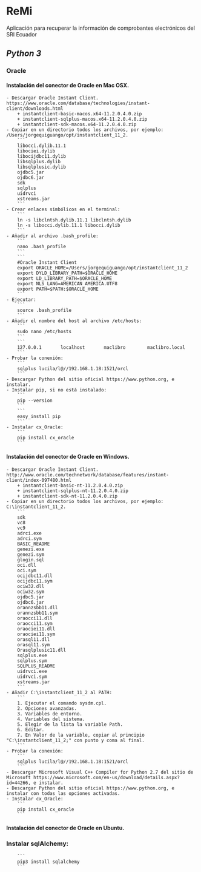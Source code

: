 # ReMi
Aplicación para recuperar la información de comprobantes electrónicos del SRI Ecuador

## *Python 3*

### Oracle

#### Instalación del conector de Oracle en Mac OSX.

    - Descargar Oracle Instant Client. https://www.oracle.com/database/technologies/instant-client/downloads.html
        + instantclient-basic-macos.x64-11.2.0.4.0.zip 
        + instantclient-sqlplus-macos.x64-11.2.0.4.0.zip 
        + instantclient-sdk-macos.x64-11.2.0.4.0.zip
    - Copiar en un directorio todos los archivos, por ejemplo: /Users/jorgequiguango/opt/instantclient_11_2.
        ```
        libocci.dylib.11.1
        libociei.dylib
        libocijdbc11.dylib
        libsqlplus.dylib
        libsqlplusic.dylib
        ojdbc5.jar
        ojdbc6.jar
        sdk
        sqlplus
        uidrvci
        xstreams.jar
        ```
    - Crear enlaces simbólicos en el terminal:
        ```
        ln -s libclntsh.dylib.11.1 libclntsh.dylib
        ln -s libocci.dylib.11.1 libocci.dylib
        ```
    - Añadir al archivo .bash_profile: 
        ```
        nano .bash_profile 
        ```
        ```
        #Oracle Instant Client
        export ORACLE_HOME=/Users/jorgequiguango/opt/instantclient_11_2
        export DYLD_LIBRARY_PATH=$ORACLE_HOME
        export LD_LIBRARY_PATH=$ORACLE_HOME
        export NLS_LANG=AMERICAN_AMERICA.UTF8
        export PATH=$PATH:$ORACLE_HOME
        ```
    - Ejecutar: 
        ```
        source .bash_profile 
        ```
    - Añadir el nombre del host al archivo /etc/hosts: 
        ```
        sudo nano /etc/hosts
        ```
        ```
        127.0.0.1       localhost       maclibro        maclibro.local
        ```
    - Probar la conexión: 
        ```
        sqlplus lucila/l@//192.168.1.18:1521/orcl
        ```
    - Descargar Python del sitio oficial https://www.python.org, e instalar.
    - Instalar pip, si no está instalado:
        ```
        pip --version
        ```
        ```
        easy_install pip
        ```
    - Instalar cx_Oracle: 
        ```
        pip install cx_oracle
        ```
#### Instalación del conector de Oracle en Windows.

    - Descargar Oracle Instant Client. http://www.oracle.com/technetwork/database/features/instant-client/index-097480.html
        + instantclient-basic-nt-11.2.0.4.0.zip
        + instantclient-sqlplus-nt-11.2.0.4.0.zip
        + instantclient-sdk-nt-11.2.0.4.0.zip
    - Copiar en un directorio todos los archivos, por ejemplo: C:\instantclient_11_2.
        ```
        sdk
        vc8
        vc9
        adrci.exe
        adrci.sym
        BASIC_README
        genezi.exe
        genezi.sym
        glogin.sql
        oci.dll
        oci.sym
        ocijdbc11.dll
        ocijdbc11.sym
        ociw32.dll
        ociw32.sym
        ojdbc5.jar
        ojdbc6.jar
        orannzsbb11.dll
        orannzsbb11.sym
        oraocci11.dll
        oraocci11.sym
        oraociei11.dll
        oraociei11.sym
        orasql11.dll
        orasql11.sym
        Orasqlplusic11.dll
        sqlplus.exe
        sqlplus.sym
        SQLPLUS_README
        uidrvci.exe
        uidrvci.sym
        xstreams.jar
        ```
    - Añadir C:\instantclient_11_2 al PATH: 
        ```
        1. Ejecutar el comando sysdm.cpl.
        2. Opciones avanzadas.
        3. Variables de entorno.
        4. Variables del sistema.
        5. Elegir de la lista la variable Path.
        6. Editar.
        7. En Valor de la variable, copiar al principio "C:\instantclient_11_2;" con punto y coma al final.
        ```
    - Probar la conexión: 
        ```
        sqlplus lucila/l@//192.168.1.18:1521/orcl
        ```
    - Descargar Microsoft Visual C++ Compiler for Python 2.7 del sitio de Microsoft https://www.microsoft.com/en-us/download/details.aspx?id=44266, e instalar.
    - Descargar Python del sitio oficial https://www.python.org, e instalar con todas las opciones activadas.
    - Instalar cx_Oracle: 
        ```
        pip install cx_oracle
        ```
#### Instalación del conector de Oracle en Ubuntu.

### Instalar sqlAlchemy: 
        ```
        pip3 install sqlalchemy
        ```
